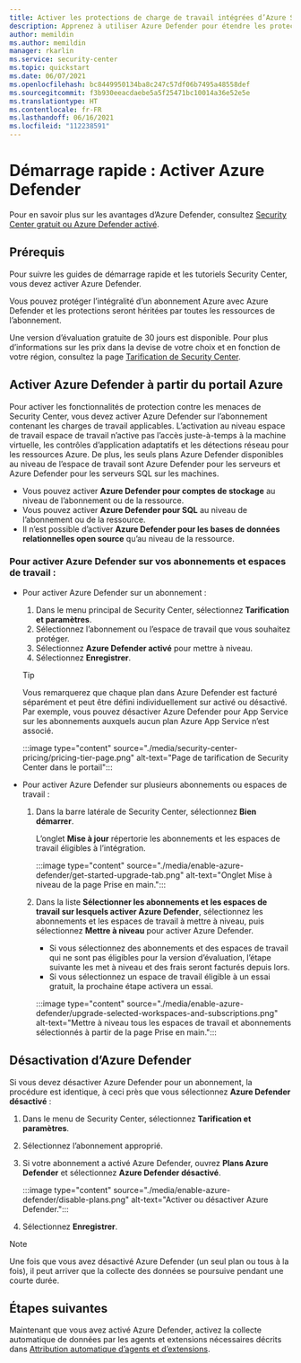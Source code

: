 ```yaml
---
title: Activer les protections de charge de travail intégrées d’Azure Security Center
description: Apprenez à utiliser Azure Defender pour étendre les protections d'Azure Security Center à vos ressources hybrides et multicloud.
author: memildin
ms.author: memildin
manager: rkarlin
ms.service: security-center
ms.topic: quickstart
ms.date: 06/07/2021
ms.openlocfilehash: bc8449950134ba8c247c57df06b7495a48558def
ms.sourcegitcommit: f3b930eeacdaebe5a5f25471bc10014a36e52e5e
ms.translationtype: HT
ms.contentlocale: fr-FR
ms.lasthandoff: 06/16/2021
ms.locfileid: "112238591"
---
```

# <a name="quickstart-enable-azure-defender"></a>Démarrage rapide : Activer Azure Defender

Pour en savoir plus sur les avantages d’Azure Defender, consultez [Security Center gratuit ou Azure Defender activé](security-center-pricing.md).

## <a name="prerequisites"></a>Prérequis

Pour suivre les guides de démarrage rapide et les tutoriels Security Center, vous devez activer Azure Defender. 

Vous pouvez protéger l’intégralité d’un abonnement Azure avec Azure Defender et les protections seront héritées par toutes les ressources de l’abonnement.

Une version d’évaluation gratuite de 30 jours est disponible. Pour plus d’informations sur les prix dans la devise de votre choix et en fonction de votre région, consultez la page [Tarification de Security Center](https://azure.microsoft.com/pricing/details/security-center/).

## <a name="enable-azure-defender-from-the-azure-portal"></a>Activer Azure Defender à partir du portail Azure

Pour activer les fonctionnalités de protection contre les menaces de Security Center, vous devez activer Azure Defender sur l’abonnement contenant les charges de travail applicables. L’activation au niveau espace de travail espace de travail n’active pas l’accès juste-à-temps à la machine virtuelle, les contrôles d’application adaptatifs et les détections réseau pour les ressources Azure. De plus, les seuls plans Azure Defender disponibles au niveau de l’espace de travail sont Azure Defender pour les serveurs et Azure Defender pour les serveurs SQL sur les machines.

- Vous pouvez activer **Azure Defender pour comptes de stockage** au niveau de l’abonnement ou de la ressource.
- Vous pouvez activer **Azure Defender pour SQL** au niveau de l’abonnement ou de la ressource.
- Il n’est possible d’activer **Azure Defender pour les bases de données relationnelles open source** qu’au niveau de la ressource.

### <a name="to-enable-azure-defender-on-your-subscriptions-and-workspaces"></a>Pour activer Azure Defender sur vos abonnements et espaces de travail :

- Pour activer Azure Defender sur un abonnement :

    1. Dans le menu principal de Security Center, sélectionnez **Tarification et paramètres**.
    1. Sélectionnez l’abonnement ou l’espace de travail que vous souhaitez protéger.
    1. Sélectionnez **Azure Defender activé** pour mettre à niveau.
    1. Sélectionnez **Enregistrer**.

    > [!TIP]
    > Vous remarquerez que chaque plan dans Azure Defender est facturé séparément et peut être défini individuellement sur activé ou désactivé. Par exemple, vous pouvez désactiver Azure Defender pour App Service sur les abonnements auxquels aucun plan Azure App Service n’est associé. 

    :::image type="content" source="./media/security-center-pricing/pricing-tier-page.png" alt-text="Page de tarification de Security Center dans le portail":::

- Pour activer Azure Defender sur plusieurs abonnements ou espaces de travail :

    1. Dans la barre latérale de Security Center, sélectionnez **Bien démarrer**.

        L’onglet **Mise à jour** répertorie les abonnements et les espaces de travail éligibles à l’intégration.

        :::image type="content" source="./media/enable-azure-defender/get-started-upgrade-tab.png" alt-text="Onglet Mise à niveau de la page Prise en main."::: 

    1. Dans la liste **Sélectionner les abonnements et les espaces de travail sur lesquels activer Azure Defender**, sélectionnez les abonnements et les espaces de travail à mettre à niveau, puis sélectionnez **Mettre à niveau** pour activer Azure Defender.

       - Si vous sélectionnez des abonnements et des espaces de travail qui ne sont pas éligibles pour la version d’évaluation, l’étape suivante les met à niveau et des frais seront facturés depuis lors.
       - Si vous sélectionnez un espace de travail éligible à un essai gratuit, la prochaine étape activera un essai.

        :::image type="content" source="./media/enable-azure-defender/upgrade-selected-workspaces-and-subscriptions.png" alt-text="Mettre à niveau tous les espaces de travail et abonnements sélectionnés à partir de la page Prise en main.":::


## <a name="disable-azure-defender"></a>Désactivation d’Azure Defender

Si vous devez désactiver Azure Defender pour un abonnement, la procédure est identique, à ceci près que vous sélectionnez **Azure Defender désactivé** :
 
1. Dans le menu de Security Center, sélectionnez **Tarification et paramètres**.
1. Sélectionnez l’abonnement approprié.
1. Si votre abonnement a activé Azure Defender, ouvrez **Plans Azure Defender** et sélectionnez **Azure Defender désactivé**.

    :::image type="content" source="./media/enable-azure-defender/disable-plans.png" alt-text="Activer ou désactiver Azure Defender.":::

1. Sélectionnez **Enregistrer**.

> [!NOTE]
> Une fois que vous avez désactivé Azure Defender (un seul plan ou tous à la fois), il peut arriver que la collecte des données se poursuive pendant une courte durée. 

## <a name="next-steps"></a>Étapes suivantes

Maintenant que vous avez activé Azure Defender, activez la collecte automatique de données par les agents et extensions nécessaires décrits dans [Attribution automatique d’agents et d’extensions](security-center-enable-data-collection.md).